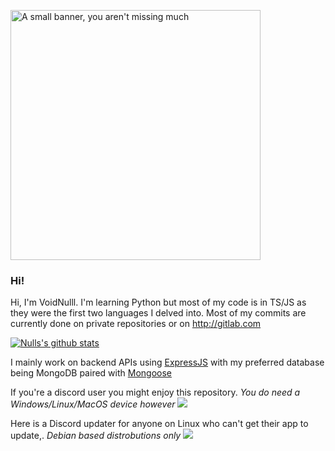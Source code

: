 <p>
    <img src="https://github.com/VoidNulll/VoidNulll/blob/master/Banner.png?raw=true" alt="A small banner, you aren't missing much" width="400px"></i>
</p>

### Hi!

Hi, I'm VoidNulll. I'm learning Python but most of my code is in TS/JS as they were the first two languages I delved into.
Most of my commits are currently done on private repositories or on http://gitlab.com

[![Nulls's github stats](https://github-readme-stats.vercel.app/api?username=VoidNulll&hide=["contribs","issues","prs"]&show_icons=true&hide_rank=true&bg_color=464646&text_color=ffffff&title_color=77C8FF)](https://github.com/VoidNulll)

I mainly work on backend APIs using <a href="https://expressjs.com">ExpressJS</a> with my preferred database being MongoDB paired with <a href="https://https://mongoosejs.com/">Mongoose</a>

If you're a discord user you might enjoy this repository. *You do need a Windows/Linux/MacOS device however*
<a href="https://github.com/VoidNulll/jsLiam">
  <img src="https://github-readme-stats.vercel.app/api/pin/?username=VoidNulll&repo=jsLiam&bg_color=464646&text_color=ffffff&title_color=77C8FF" />
</a>

Here is a Discord updater for anyone on Linux who can't get their app to update,. *Debian based distrobutions only*
<a href="https://github.com/VoidNulll/discord-updaters">
  <img src="https://github-readme-stats.vercel.app/api/pin/?username=VoidNulll&repo=discord-updaters&bg_color=464646&text_color=ffffff&title_color=77C8FF" />
</a>
